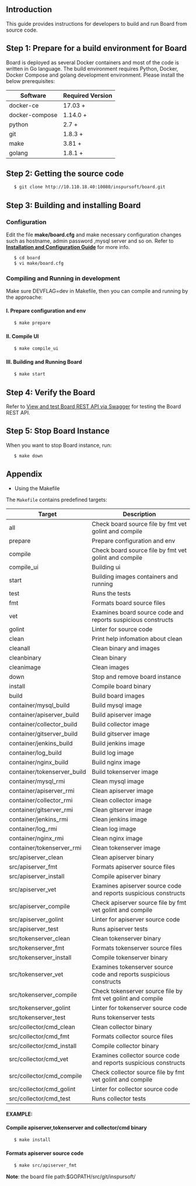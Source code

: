 ## Introduction

This guide provides instructions for developers to build and run Board from source code.


## Step 1: Prepare for a build environment for Board

Board is deployed as several Docker containers and most of the code is written in Go language. The build environment requires Python, Docker, Docker Compose and golang development environment. Please install the below prerequisites:


Software              | Required Version
----------------------|--------------------------
docker-ce             | 17.03 +
docker-compose        | 1.14.0 +
python                | 2.7 +
git                   | 1.8.3 +
make                  | 3.81 +
golang                | 1.8.1 +


## Step 2: Getting the source code

   ```sh
      $ git clone http://10.110.18.40:10080/inspursoft/board.git
   ```


## Step 3: Building and installing Board

### Configuration

Edit the file **make/board.cfg** and make necessary configuration changes such as hostname, admin password ,mysql server and so on. Refer to **[Installation and Configuration Guide](installation_guide.md#configuring-board)** for more info.

   ```sh
      $ cd board
      $ vi make/board.cfg
   ```

### Compiling and Running in development

Make sure DEVFLAG=dev in Makefile, then you can compile and running by the approache:

#### I. Prepare configuration and env 

   ```sh
      $ make prepare
   ```

#### Ⅱ. Compile UI  

   ```sh
      $ make compile_ui
   ```
   
#### Ⅲ. Building and Running Board

   ```sh
      $ make start
   ```

## Step 4: Verify the Board

Refer to [View and test Board REST API via Swagger](configure_swagger.md) for testing the Board REST API.


## Step 5: Stop Board Instance

When you want to stop Board instance, run:

   ```sh
      $ make down
   ```


## Appendix
* Using the Makefile

The `Makefile` contains predefined targets:

Target                           | Description
---------------------------------|-------------
all                              | Check board source file by fmt vet golint and compile  
prepare                          | Prepare configuration and env 
compile                          | Check board source file by fmt vet golint and compile
compile_ui                       | Building ui
start                            | Building images containers and running
test                             | Runs the tests
fmt                              | Formats board source files
vet                              | Examines board source code and reports suspicious constructs 
golint                           | Linter for source code
clean                            | Print help infomation about clean
cleanall                         | Clean binary and images 
cleanbinary                      | Clean binary 
cleanimage                       | Clean images
down                             | Stop and remove board instance 
install                          | Compile board binary
build                            | Build board images
container/mysql_build            | Build mysql image
container/apiserver_build        | Build apiserver image
container/collector_build        | Build collector image
container/gitserver_build        | Build gitserver image
container/jenkins_build          | Build jenkins image
container/log_build              | Build log image
container/nginx_build            | Build nginx image
container/tokenserver_build      | Build tokenserver image
container/mysql_rmi              | Clean mysql image
container/apiserver_rmi          | Clean apiserver image
container/collector_rmi          | Clean collector image
container/gitserver_rmi          | Clean gitserver image
container/jenkins_rmi            | Clean jenkins image
container/log_rmi                | Clean log image
container/nginx_rmi              | Clean nginx image
container/tokenserver_rmi        | Clean tokenserver image
src/apiserver_clean              | Clean apiserver binary
src/apiserver_fmt                | Formats apiserver source files
src/apiserver_install            | Compile apiserver binary
src/apiserver_vet                | Examines apiserver source code and reports suspicious constructs
src/apiserver_compile            | Check apiserver source file by fmt vet golint and compile
src/apiserver_golint             | Linter for apiserver source code
src/apiserver_test               | Runs apiserver tests
src/tokenserver_clean            | Clean tokenserver binary
src/tokenserver_fmt              | Formats tokenserver source files
src/tokenserver_install          | Compile tokenserver binary
src/tokenserver_vet              | Examines tokenserver source code and reports suspicious constructs
src/tokenserver_compile          | Check tokenserver source file by fmt vet golint and compile
src/tokenserver_golint           | Linter for tokenserver source code
src/tokenserver_test             | Runs tokenserver tests
src/collector/cmd_clean          | Clean collector binary
src/collector/cmd_fmt            | Formats collector source files
src/collector/cmd_install        | Compile collector binary
src/collector/cmd_vet            | Examines collector source code and reports suspicious constructs
src/collector/cmd_compile        | Check collector source file by fmt vet golint and compile
src/collector/cmd_golint         | Linter for collector source code
src/collector/cmd_test           | Runs collector tests




#### EXAMPLE:


#### Compile apiserver,tokenserver and collector/cmd binary 

   ```sh
      $ make install
   ```
   
#### Formats apiserver source code

   ```sh
      $ make src/apiserver_fmt 
   ```

   **Note**: the board file path:$GOPATH/src/git/inspursoft/